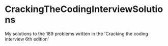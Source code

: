 # CrackingTheCodingInterviewSolutions
My solutions to the 189 problems written in the 'Cracking the coding interview 6th edition'
